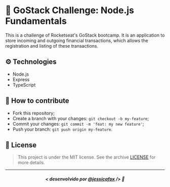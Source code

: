 # 🚀 GoStack Challenge: Node.js Fundamentals
This is a challenge of Rocketseat's GoStack bootcamp. It is an application to store incoming and outgoing financial transactions, which allows the registration and listing of these transactions.

## ⚙️ Technologies
- Node.js
- Express
- TypeScript

## 🤔 How to contribute

- Fork this repository;
- Create a branch with your changes: `git checkout -b my-feature`;
- Commit your changes: `git commit -m 'feat: my new feature'`;
- Push your branch: `git push origin my-feature`.

## 📜 License

> This project is under the MIT license. See the archive [LICENSE](https://github.com/jessicafpx/gostack-desafio-fundamentos-node/blob/master/LICENSE.md) for more details.
---

##### <p align="center"> <strong> < desenvolvido por <a href="github.com/jessicafpx"> @jessicafpx</a> /></strong> 👋
